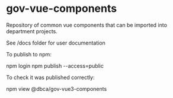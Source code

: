# gov-vue-components
Repository of common vue components that can be imported into department projects.

See /docs folder for user documentation

To publish to npm:

npm login
npm publish --access=public

To check it was published correctly:

npm view @dbca/gov-vue3-components

